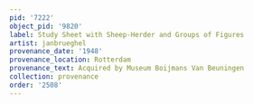 ```yaml
---
pid: '7222'
object_pid: '9820'
label: Study Sheet with Sheep-Herder and Groups of Figures
artist: janbrueghel
provenance_date: '1948'
provenance_location: Rotterdam
provenance_text: Acquired by Museum Boijmans Van Beuningen
collection: provenance
order: '2508'
---
```

